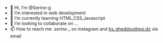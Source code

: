 - 👋 Hi, I’m @Serine-g
- 👀 I’m interested in web development
- 🌱 I’m currently learning HTML,CSS,Javascript 
- 💞️ I’m looking to collaborate on ...
- 📫 How to reach me  _.serine_._ on instagram and ks_gheddou@esi.dz via email

<!---
Serine-g/Serine-g is a ✨ special ✨ repository because its `README.md` (this file) appears on your GitHub profile.
You can click the Preview link to take a look at your changes.
--->
